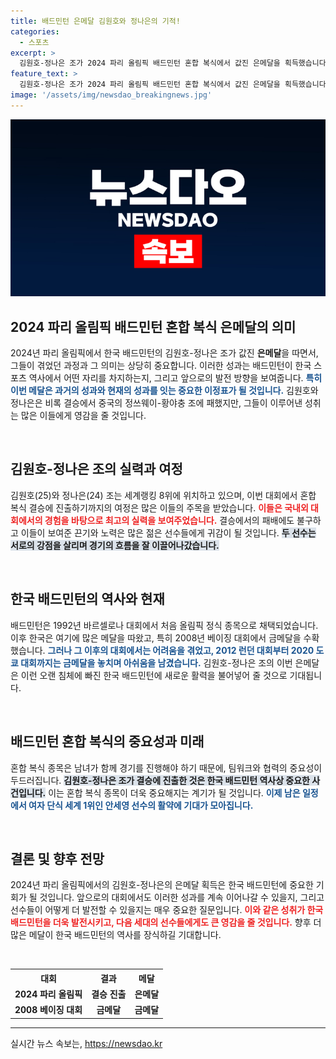 ```yaml
---
title: 배드민턴 은메달 김원호와 정나은의 기적!
categories:
  - 스포츠
excerpt: >
  김원호-정나은 조가 2024 파리 올림픽 배드민턴 혼합 복식에서 값진 은메달을 획득했습니다. 한국 배드민턴의 오랜 기다림 끝에 거둔 성과로, 16년 만의 메달이자 어머니와 함께하는 모자 메달리스트로서의 의미도 큽니다!
feature_text: >
  김원호-정나은 조가 2024 파리 올림픽 배드민턴 혼합 복식에서 값진 은메달을 획득했습니다. 한국 배드민턴의 오랜 기다림 끝에 거둔 성과로, 16년 만의 메달이자 어머니와 함께하는 모자 메달리스트로서의 의미도 큽니다!
image: '/assets/img/newsdao_breakingnews.jpg'
---
```


<p><img src="/assets/img/newsdao_breakingnews.jpg" alt="ontimetimes 속보" /></p>

<h2 data-ke-size="size26">2024 파리 올림픽 배드민턴 혼합 복식 은메달의 의미</h2>

<p data-ke-size="size16">2024년 파리 올림픽에서 한국 배드민턴의 김원호-정나은 조가 값진 <b>은메달</b>을 따면서, 그들이 겪었던 과정과 그 의미는 상당히 중요합니다. 이러한 성과는 배드민턴이 한국 스포츠 역사에서 어떤 자리를 차지하는지, 그리고 앞으로의 발전 방향을 보여줍니다. <b><span style="color: #1a5490;">특히 이번 메달은 과거의 성과와 현재의 성과를 잇는 중요한 이정표가 될 것입니다.</span></b> 김원호와 정나은은 비록 결승에서 중국의 정쓰웨이-황야충 조에 패했지만, 그들이 이루어낸 성취는 많은 이들에게 영감을 줄 것입니다.</p>

<p data-ke-size="size16">&nbsp;</p>

<h2 data-ke-size="size26">김원호-정나은 조의 실력과 여정</h2>

<p data-ke-size="size16">김원호(25)와 정나은(24) 조는 세계랭킹 8위에 위치하고 있으며, 이번 대회에서 혼합 복식 결승에 진출하기까지의 여정은 많은 이들의 주목을 받았습니다. <b><span style="color: #ee2323;">이들은 국내외 대회에서의 경험을 바탕으로 최고의 실력을 보여주었습니다.</span></b> 결승에서의 패배에도 불구하고 이들이 보여준 끈기와 노력은 많은 젊은 선수들에게 귀감이 될 것입니다. <b><span style="background-color: #21538527;">두 선수는 서로의 강점을 살리며 경기의 흐름을 잘 이끌어나갔습니다.</span></b></p>

<p data-ke-size="size16">&nbsp;</p>

<h2 data-ke-size="size26">한국 배드민턴의 역사와 현재</h2>

<p data-ke-size="size16">배드민턴은 1992년 바르셀로나 대회에서 처음 올림픽 정식 종목으로 채택되었습니다. 이후 한국은 여기에 많은 메달을 따왔고, 특히 2008년 베이징 대회에서 금메달을 수확했습니다. <b><span style="color: #1a5490;">그러나 그 이후의 대회에서는 어려움을 겪었고, 2012 런던 대회부터 2020 도쿄 대회까지는 금메달을 놓치며 아쉬움을 남겼습니다.</span></b> 김원호-정나은 조의 이번 은메달은 이런 오랜 침체에 빠진 한국 배드민턴에 새로운 활력을 불어넣어 줄 것으로 기대됩니다.</p>

<p data-ke-size="size16">&nbsp;</p>

<h2 data-ke-size="size26">배드민턴 혼합 복식의 중요성과 미래</h2>

<p data-ke-size="size16">혼합 복식 종목은 남녀가 함께 경기를 진행해야 하기 때문에, 팀워크와 협력의 중요성이 두드러집니다. <b><span style="background-color: #21538527;">김원호-정나은 조가 결승에 진출한 것은 한국 배드민턴 역사상 중요한 사건입니다.</span></b> 이는 혼합 복식 종목이 더욱 중요해지는 계기가 될 것입니다. <b><span style="color: #1a5490;">이제 남은 일정에서 여자 단식 세계 1위인 안세영 선수의 활약에 기대가 모아집니다.</span></b></p>

<p data-ke-size="size16">&nbsp;</p>

<h2 data-ke-size="size26">결론 및 향후 전망</h2>

<p data-ke-size="size16">2024년 파리 올림픽에서의 김원호-정나은의 은메달 획득은 한국 배드민턴에 중요한 기회가 될 것입니다. 앞으로의 대회에서도 이러한 성과를 계속 이어나갈 수 있을지, 그리고 선수들이 어떻게 더 발전할 수 있을지는 매우 중요한 질문입니다. <b><span style="color: #ee2323;">이와 같은 성취가 한국 배드민턴을 더욱 발전시키고, 다음 세대의 선수들에게도 큰 영감을 줄 것입니다.</span></b> 향후 더 많은 메달이 한국 배드민턴의 역사를 장식하길 기대합니다.</p>

<p data-ke-size="size16">&nbsp;</p>

<table>
    <tr>
        <th style="text-align: center; height: 17px;">대회</th>
        <th style="text-align: center; height: 17px;">결과</th>
        <th style="text-align: center; height: 17px;">메달</th>
    </tr>
    <tr>
        <td style="text-align: center; height: 17px;"><b>2024 파리 올림픽</b></td>
        <td style="text-align: center; height: 17px;"><b>결승 진출</b></td>
        <td style="text-align: center; height: 17px;"><b>은메달</b></td>
    </tr>
    <tr>
        <td style="text-align: center; height: 17px;"><b>2008 베이징 대회</b></td>
        <td style="text-align: center; height: 17px;"><b>금메달</b></td>
        <td style="text-align: center; height: 17px;"><b>금메달</b></td>
    </tr>
</table>

<hr>
실시간 뉴스 속보는, <a href="https://newsdao.kr" rel="dofollow">https://newsdao.kr</a>


